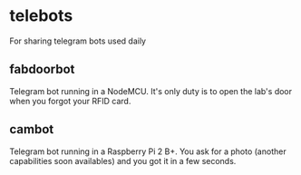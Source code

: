 # telebots
For sharing telegram bots used daily

## fabdoorbot
Telegram bot running in a NodeMCU. It's only duty is to open the lab's door when you forgot your RFID card.

## cambot
Telegram bot running in a Raspberry Pi 2 B+. You ask for a photo (another capabilities soon availables) and you got it in a few seconds.
